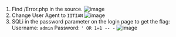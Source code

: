 1. Find /Error.php in the source.
![image](https://github.com/RJCyber1/VishwaCTF-2024-Writeups/assets/86359182/f02b4c92-76a0-4f42-8baf-bb587a9f403b)
2. Change User Agent to `IITIAN`
![image](https://github.com/RJCyber1/VishwaCTF-2024-Writeups/assets/86359182/10d2f48b-8e89-449a-8a8f-4ab1728aed14)
3. SQLi in the password parameter on the login page to get the flag:
Username: `admin`
Password: `' OR 1=1 -- -`
![image](https://github.com/RJCyber1/VishwaCTF-2024-Writeups/assets/86359182/51814346-beb0-496a-be8f-523b30be1920)
